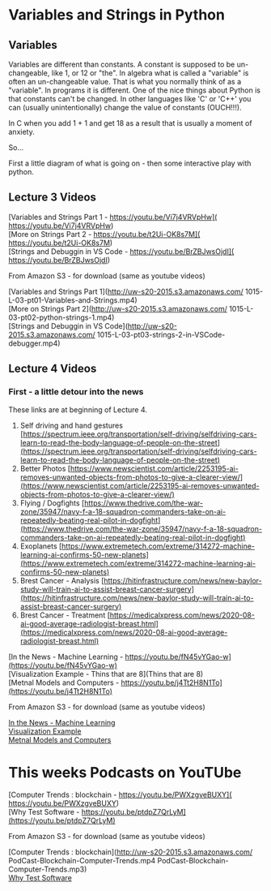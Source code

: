 # Variables and Strings in Python


## Variables

Variables are different than constants.   A constant is supposed to be un-changeable, like 1, or 12 or "the".   In algebra what is called a "variable"
is often an un-changeable value.  That is what you normally think of as a "variable".  In programs it is different.  One of the nice things about Python
is that constants can't be changed.   In other languages like 'C' or 'C++' you can (usually unintentionally) change the value of constants (OUCH!!!).

In C when you add 1 + 1 and get 18 as a result that is usually a moment of anxiety.

So...

First a little diagram of what is going on - then some interactive play with python.


## Lecture 3 Videos

[Variables and Strings Part 1 -  https://youtu.be/Vi7j4VRVpHw]( https://youtu.be/Vi7j4VRVpHw)<br>
[More on Strings Part 2 -  https://youtu.be/t2Ui-OK8s7M]( https://youtu.be/t2Ui-OK8s7M)<br>
[Strings and Debuggin in VS Code -  https://youtu.be/BrZBJwsOjdI]( https://youtu.be/BrZBJwsOjdI)<br>

From Amazon S3 - for download (same as youtube videos)

[Variables and Strings Part 1](http://uw-s20-2015.s3.amazonaws.com/ 1015-L-03-pt01-Variables-and-Strings.mp4)<br>
[More on Strings Part 2](http://uw-s20-2015.s3.amazonaws.com/ 1015-L-03-pt02-python-strings-1.mp4)<br>
[Strings and Debuggin in VS Code](http://uw-s20-2015.s3.amazonaws.com/ 1015-L-03-pt03-strings-2-in-VSCode-debugger.mp4)<br>


## Lecture 4 Videos

### First - a little detour into the news

These links are at beginning of Lecture 4.

1. Self driving and hand gestures [https://spectrum.ieee.org/transportation/self-driving/selfdriving-cars-learn-to-read-the-body-language-of-people-on-the-street](https://spectrum.ieee.org/transportation/self-driving/selfdriving-cars-learn-to-read-the-body-language-of-people-on-the-street)
2. Better Photos [https://www.newscientist.com/article/2253195-ai-removes-unwanted-objects-from-photos-to-give-a-clearer-view/](https://www.newscientist.com/article/2253195-ai-removes-unwanted-objects-from-photos-to-give-a-clearer-view/)
2. Flying / Dogfights [https://www.thedrive.com/the-war-zone/35947/navy-f-a-18-squadron-commanders-take-on-ai-repeatedly-beating-real-pilot-in-dogfight](https://www.thedrive.com/the-war-zone/35947/navy-f-a-18-squadron-commanders-take-on-ai-repeatedly-beating-real-pilot-in-dogfight)
3. Exoplanets [https://www.extremetech.com/extreme/314272-machine-learning-ai-confirms-50-new-planets](https://www.extremetech.com/extreme/314272-machine-learning-ai-confirms-50-new-planets)
3. Brest Cancer - Analysis [https://hitinfrastructure.com/news/new-baylor-study-will-train-ai-to-assist-breast-cancer-surgery](https://hitinfrastructure.com/news/new-baylor-study-will-train-ai-to-assist-breast-cancer-surgery)
3. Brest Cancer - Treatment [https://medicalxpress.com/news/2020-08-ai-good-average-radiologist-breast.html](https://medicalxpress.com/news/2020-08-ai-good-average-radiologist-breast.html)




[In the News - Machine Learning - https://youtu.be/fN45vYGao-w](https://youtu.be/fN45vYGao-w)<br>
[Visualization Example - Thins that are 8](Thins that are 8)<br>
[Metnal Models and Computers - https://youtu.be/j4Tt2H8N1To](https://youtu.be/j4Tt2H8N1To)<br>

From Amazon S3 - for download (same as youtube videos)

[In the News - Machine Learning](http://uw-s20-2015.s3.amazonaws.com/1015-L-04-pt01-Machine-Larning-News-2020-08-28.mp4)<br>
[Visualization Example](http://uw-s20-2015.s3.amazonaws.com/1015-L-04-pt02-Lecture-03a.mp4)<br>
[Metnal Models and Computers](http://uw-s20-2015.s3.amazonaws.com/1015-L-04-pt03-Mental-Models.mp4)<br>



# This weeks Podcasts on YouTUbe

[Computer Trends : blockchain -  https://youtu.be/PWXzgveBUXY]( https://youtu.be/PWXzgveBUXY)<br>
[Why Test Software - https://youtu.be/ptdpZ7QrLyM](https://youtu.be/ptdpZ7QrLyM)<br>

From Amazon S3 - for download (same as youtube videos)

[Computer Trends : blockchain](http://uw-s20-2015.s3.amazonaws.com/ PodCast-Blockchain-Computer-Trends.mp4 PodCast-Blockchain-Computer-Trends.mp3)<br>
[Why Test Software](http://uw-s20-2015.s3.amazonaws.com/Why-Test-Software.mp3)<br>
